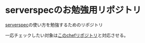serverspecのお勉強用リポジトリ
====

[serverspec](http://serverspec.org/)の使い方を勉強するためのリポジトリ

一応チェックしたい対象は[このchefリポジトリ](https://github.com/kimikimi714/chef_lesson)と対応させる。
